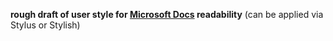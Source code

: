**rough draft of user style for [Microsoft Docs](https://docs.microsoft.com) readability** (can be applied via Stylus or Stylish)

